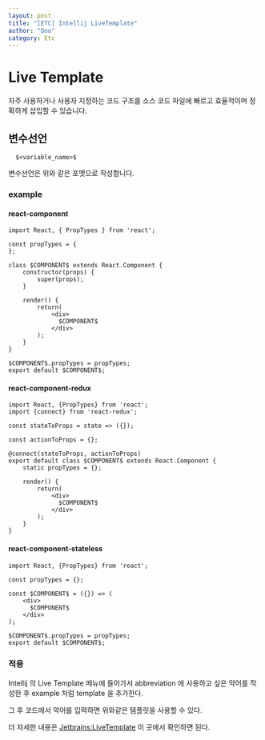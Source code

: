 ```yaml
---
layout: post
title: "[ETC] Intellij LiveTemplate"
author: "Qoo"
category: Etc
---
```


# Live Template
자주 사용하거나 사용자 지정하는 코드 구조를 소스 코드 파일에 빠르고 효율적이며 정확하게 삽입할 수 있습니다.

## 변수선언
```
  $<variable_name>$
```
변수선언은 위와 같은 포멧으로 작성합니다.

### example
#### react-component
```
import React, { PropTypes } from 'react';

const propTypes = {
};

class $COMPONENT$ extends React.Component {
    constructor(props) {
        super(props);
    }

    render() {
        return(
            <div>
              $COMPONENT$
            </div>
        );
    }
}

$COMPONENT$.propTypes = propTypes;
export default $COMPONENT$;
```
#### react-component-redux
```
import React, {PropTypes} from 'react';
import {connect} from 'react-redux';

const stateToProps = state => ({});

const actionToProps = {};

@connect(stateToProps, actionToProps)
export default class $COMPONENT$ extends React.Component {
    static propTypes = {};
    
    render() {
        return(
            <div>
              $COMPONENT$
            </div>
        );
    }
}

```

#### react-component-stateless 
``` 
import React, {PropTypes} from 'react';

const propTypes = {};

const $COMPONENT$ = ({}) => (
    <div>
      $COMPONENT$
    </div>
);

$COMPONENT$.propTypes = propTypes;
export default $COMPONENT$;
```

### 적용
Intellij 의 Live Template 메뉴에 들어가서 
abbreviation 에 사용하고 싶은 약어를 작성한 후 example 처럼 template 을 추가한다.

그 후 코드에서 약어를 입력하면 위와같은 템플릿을 사용할 수 있다.

더 자세한 내용은 
[Jetbrains:LiveTemplate](https://www.jetbrains.com/help/idea/live-templates.html)
이 곳에서 확인하면 된다.
